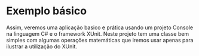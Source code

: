 # Exemplo básico

Assim, veremos uma aplicação basico e prática usando um projeto Console na linguagem C# e o framework XUnit.
Neste projeto tem uma classe bem simples com algumas operações matemáticas que iremos usar apenas para ilustrar a utilização do XUnit.

